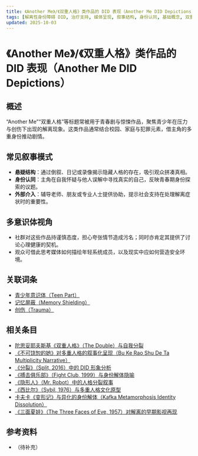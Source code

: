 ```yaml
---
title: 《Another Me》/《双重人格》类作品的 DID 表现（Another Me DID Depictions）
tags: [解离性身份障碍 DID, 治疗支持, 媒体呈现, 叙事结构, 身份认同, 基础概念, 双重人格, 虚拟角色与文学影视作品]
updated: 2025-10-03
---
```


# 《Another Me》/《双重人格》类作品的 DID 表现（Another Me DID Depictions）

## 概述

“Another Me”“双重人格”等标题常被用于青春剧与惊悚作品，聚焦青少年在压力与创伤下出现的解离现象。这类作品通常结合校园、家庭与犯罪元素，借主角的多重身份推动剧情。

## 常见叙事模式

- **悬疑结构**：通过倒叙、日记或录像揭示隐藏人格的存在，吸引观众拼凑真相。
- **身份认同**：主角在自我怀疑与他人误解中寻找真实的自己，反映青春期身份探索的议题。
- **外部介入**：辅导老师、朋友或专业人士提供协助，提示社会支持在处理解离症状时的重要性。

## 多意识体视角

- 社群对这些作品持谨慎态度，担心夸张情节造成污名；同时亦肯定其提供了讨论心理健康的契机。
- 观众可借此思考媒体如何描绘年轻系统成员，以及现实中应如何营造安全环境。

## 关联词条

- [青少年意识体（Teen Part）](entries/Teen.md)
- [记忆屏蔽（Memory Shielding）](entries/Memory-Shielding.md)
- [创伤（Trauma）](entries/Trauma.md)

## 相关条目

- [陀思妥耶夫斯基《双重人格》（The Double）与自我分裂](/entries/Dostoevsky-The-Double-Self-Division.md)
- [《不可饶恕的她》对多重人格的叙事化呈现（Bu Ke Rao Shu De Ta Multiplicity Narrative）](/entries/Bu-Ke-Raoshu-De-Ta-Multiplicity-Narrative.md)
- [《分裂》（Split, 2016）中的 DID 形象分析](/entries/Split-2016-DID-Representation.md)
- [《搏击俱乐部》（Fight Club, 1999）与身份解体隐喻](/entries/Fight-Club-1999-Identity-Metaphor.md)
- [《隐形人》（Mr. Robot）中的人格分裂叙事](/entries/Mr-Robot-DID-Narrative.md)
- [《西比尔》（Sybil, 1976）与多重人格文化原型](/entries/Sybil-1976-Cultural-Prototype.md)
- [卡夫卡《变形记》与异化的身份解体（Kafka Metamorphosis Identity Dissolution）](/entries/Kafka-Metamorphosis-Identity-Dissolution.md)
- [《三面夏娃》（The Three Faces of Eve, 1957）对解离的早期影视再现](/entries/Three-Faces-Of-Eve-1957-Dissociation.md)

## 参考资料

- （待补充）

